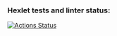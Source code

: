 ### Hexlet tests and linter status:
[![Actions Status](https://github.com/Alexandr-Zhuk/php-project-lvl1/workflows/hexlet-check/badge.svg)](https://github.com/Alexandr-Zhuk/php-project-lvl1/actions)